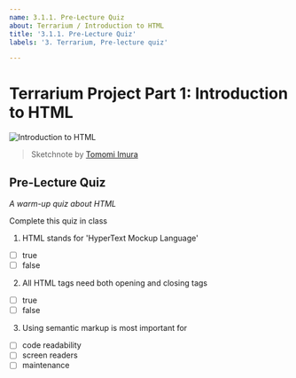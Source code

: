 ```yaml
---
name: 3.1.1. Pre-Lecture Quiz
about: Terrarium / Introduction to HTML
title: '3.1.1. Pre-Lecture Quiz'
labels: '3. Terrarium, Pre-lecture quiz'

---
```

# Terrarium Project Part 1: Introduction to HTML

![Introduction to HTML](https://github.com/Extenza-Academy/WebDev-100_2021-Q1/blob/main/lessons/3-terrarium/1-intro-to-html/images/webdev101-html.png)
> Sketchnote by [Tomomi Imura](https://twitter.com/girlie_mac)

## Pre-Lecture Quiz

*A warm-up quiz about HTML*

Complete this quiz in class

1. HTML stands for 'HyperText Mockup Language'

- [ ] true
- [ ] false

2. All HTML tags need both opening and closing tags

- [ ] true
- [ ] false

3. Using semantic markup is most important for 

- [ ] code readability
- [ ] screen readers
- [ ] maintenance
